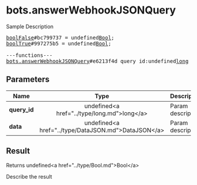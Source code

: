 # bots.answerWebhookJSONQuery

Sample Description

<pre>
<a href="../constructor/boolFalse">boolFalse</a>#bc799737 = undefined<a href="../type/Bool.md">Bool</a>;
<a href="../constructor/boolTrue">boolTrue</a>#997275b5 = undefined<a href="../type/Bool.md">Bool</a>;

---functions---
<a href="../method/bots.answerWebhookJSONQuery.md">bots.answerWebhookJSONQuery</a>#e6213f4d query_id:undefined<a href="../type/long.md">long</a> data:undefined<a href="../type/DataJSON.md">DataJSON</a> = undefined<a href="../type/Bool.md">Bool</a>;
</pre>

## Parameters

| Name | Type | Description |
|------|:----:|-------------|
| **query_id** | undefined&lt;a href=&#34;../type/long.md&#34;&gt;long&lt;/a&gt; | Param description |
| **data** | undefined&lt;a href=&#34;../type/DataJSON.md&#34;&gt;DataJSON&lt;/a&gt; | Param description |

## Result

Returns undefined&lt;a href=&#34;../type/Bool.md&#34;&gt;Bool&lt;/a&gt;

Describe the result


